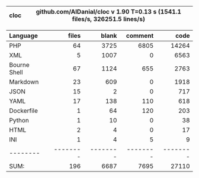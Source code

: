 
cloc|github.com/AlDanial/cloc v 1.90  T=0.13 s (1541.1 files/s, 326251.5 lines/s)
--- | ---

Language|files|blank|comment|code
:-------|-------:|-------:|-------:|-------:
PHP|64|3725|6805|14264
XML|5|1007|0|6563
Bourne Shell|67|1124|655|2763
Markdown|23|609|0|1918
JSON|15|2|0|717
YAML|17|138|110|618
Dockerfile|1|64|120|203
Python|1|10|0|38
HTML|2|4|0|17
INI|1|4|5|9
--------|--------|--------|--------|--------
SUM:|196|6687|7695|27110
